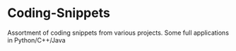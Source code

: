 # Coding-Snippets
Assortment of coding snippets from various projects. Some full applications in Python/C++/Java
